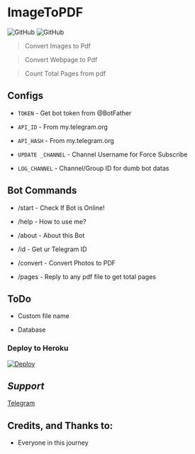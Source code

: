# ImageToPDF

![GitHub](https://img.shields.io/github/license/AswanthVK/ImageToPDFV2Bot?label=license)
![GitHub](https://img.shields.io/badge/Version-Beta-green)

> Convert Images to Pdf

> Convert Webpage to Pdf 

> Count Total Pages from pdf


## Configs

* `TOKEN`  - Get bot token from @BotFather

* `API_ID`     - From my.telegram.org 

* `API_HASH`    - From my.telegram.org

* `UPDATE _CHANNEL`  - Channel Username for Force Subscribe

* `LOG_CHANNEL`  - Channel/Group ID for dumb bot datas


## Bot Commands

* /start - Check If Bot is Online!

* /help - How to use me?

* /about - About this Bot

* /id - Get ur Telegram ID

* /convert - Convert Photos to PDF

* /pages - Reply to any pdf file to get total pages

## ToDo

* Custom file name

* Database

### Deploy to Heroku
[![Deploy](https://www.herokucdn.com/deploy/button.svg)](https://heroku.com/deploy?template=https://github.com/AswanthVK/ImageToPDFV2Bot)



## *Support*
<a href="https://t.me/AswanthVK">
   <p> Telegram </p>
  </a>

## Credits, and Thanks to:

* Everyone in this journey 

